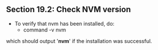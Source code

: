 ## Section 19.2: Check NVM version

- To verify that nvm has been installed, do:
  - command -v nvm

which should output '**nvm**' if the installation was successful.